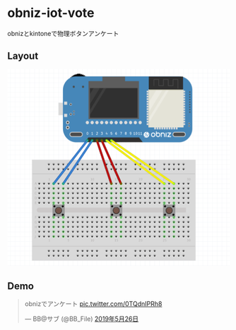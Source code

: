 # obniz-iot-vote

obnizとkintoneで物理ボタンアンケート

## Layout

![obniz-layout](https://github.com/RyBB/obniz-iot-vote/blob/image/layout.png)

## Demo

<blockquote class="twitter-tweet" data-lang="ja"><p lang="ja" dir="ltr">obnizでアンケート <a href="https://t.co/0TQdnIPRh8">pic.twitter.com/0TQdnIPRh8</a></p>&mdash; BB@サブ (@BB_File) <a href="https://twitter.com/BB_File/status/1132451068846125056?ref_src=twsrc%5Etfw">2019年5月26日</a></blockquote>
<script async src="https://platform.twitter.com/widgets.js" charset="utf-8"></script>